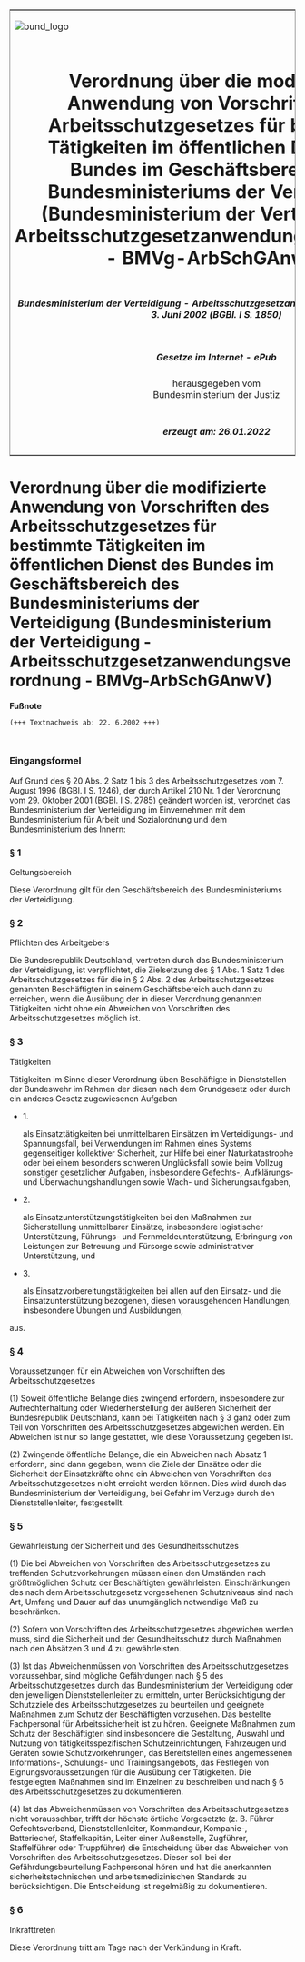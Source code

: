 <span id="DECKBLATT.html"></span>

<table border="0" frame="border" width="100%">

<tr valign="top">

<td align="left">

![bund\_logo](BfJ_2021_Web_de_de.gif)

</td>

<td align="right">

 

</td>

</tr>

<tr align="center" valign="middle">

<td colspan="2">

# Verordnung über die modifizierte Anwendung von Vorschriften des Arbeitsschutzgesetzes für bestimmte Tätigkeiten im öffentlichen Dienst des Bundes im Geschäftsbereich des Bundesministeriums der Verteidigung (Bundesministerium der Verteidigung - Arbeitsschutzgesetzanwendungsverordnung - BMVg-ArbSchGAnwV)

</td>

</tr>

<tr align="center" valign="middle">

<td colspan="2">

##### Bundesministerium der Verteidigung - Arbeitsschutzgesetzanwendungsverordnung vom 3. Juni 2002 (BGBl. I S. 1850)

</td>

</tr>

<tr align="center" valign="middle">

<td colspan="2">

  
  

##### Gesetze im Internet - ePub  
  
herausgegeben vom  
Bundesministerium der Justiz

</td>

</tr>

<tr align="center" valign="bottom">

<td colspan="2">

  
  

##### erzeugt am: 26.01.2022

</td>

</tr>

</table>

<span id="BJNR185000002.html"></span>

# Verordnung über die modifizierte Anwendung von Vorschriften des Arbeitsschutzgesetzes für bestimmte Tätigkeiten im öffentlichen Dienst des Bundes im Geschäftsbereich des Bundesministeriums der Verteidigung (Bundesministerium der Verteidigung - Arbeitsschutzgesetzanwendungsverordnung - BMVg-ArbSchGAnwV)

<div>

  
**Fußnote**

<div class="jnhtml">

<div>

<div class="jurAbsatz">

  

``` 
(+++ Textnachweis ab: 22. 6.2002 +++)

 
```

</div>

</div>

</div>

</div>

<span id="BJNR185000002BJNE000700000.html"></span>

### Eingangsformel  

<div>

<div class="jnhtml">

<div>

<div class="jurAbsatz">

Auf Grund des § 20 Abs. 2 Satz 1 bis 3 des Arbeitsschutzgesetzes vom 7.
August 1996 (BGBl. I S. 1246), der durch Artikel 210 Nr. 1 der
Verordnung vom 29. Oktober 2001 (BGBl. I S. 2785) geändert worden ist,
verordnet das Bundesministerium der Verteidigung im Einvernehmen mit dem
Bundesministerium für Arbeit und Sozialordnung und dem Bundesministerium
des Innern:

</div>

</div>

</div>

</div>

<span id="BJNR185000002BJNE000100000.html"></span>

### § 1  
Geltungsbereich

<div>

<div class="jnhtml">

<div>

<div class="jurAbsatz">

Diese Verordnung gilt für den Geschäftsbereich des Bundesministeriums
der Verteidigung.

</div>

</div>

</div>

</div>

<span id="BJNR185000002BJNE000200000.html"></span>

### § 2  
Pflichten des Arbeitgebers

<div>

<div class="jnhtml">

<div>

<div class="jurAbsatz">

Die Bundesrepublik Deutschland, vertreten durch das Bundesministerium
der Verteidigung, ist verpflichtet, die Zielsetzung des § 1 Abs. 1 Satz
1 des Arbeitsschutzgesetzes für die in § 2 Abs. 2 des
Arbeitsschutzgesetzes genannten Beschäftigten in seinem Geschäftsbereich
auch dann zu erreichen, wenn die Ausübung der in dieser Verordnung
genannten Tätigkeiten nicht ohne ein Abweichen von Vorschriften des
Arbeitsschutzgesetzes möglich ist.

</div>

</div>

</div>

</div>

<span id="BJNR185000002BJNE000300000.html"></span>

### § 3  
Tätigkeiten

<div>

<div class="jnhtml">

<div>

<div class="jurAbsatz">

Tätigkeiten im Sinne dieser Verordnung üben Beschäftigte in
Dienststellen der Bundeswehr im Rahmen der diesen nach dem Grundgesetz
oder durch ein anderes Gesetz zugewiesenen Aufgaben

  - 1\.
    
    <div style="">
    
    als Einsatztätigkeiten bei unmittelbaren Einsätzen im Verteidigungs-
    und Spannungsfall, bei Verwendungen im Rahmen eines Systems
    gegenseitiger kollektiver Sicherheit, zur Hilfe bei einer
    Naturkatastrophe oder bei einem besonders schweren Unglücksfall
    sowie beim Vollzug sonstiger gesetzlicher Aufgaben, insbesondere
    Gefechts-, Aufklärungs- und Überwachungshandlungen sowie Wach- und
    Sicherungsaufgaben,
    
    </div>

  - 2\.
    
    <div style="">
    
    als Einsatzunterstützungstätigkeiten bei den Maßnahmen zur
    Sicherstellung unmittelbarer Einsätze, insbesondere logistischer
    Unterstützung, Führungs- und Fernmeldeunterstützung, Erbringung von
    Leistungen zur Betreuung und Fürsorge sowie administrativer
    Unterstützung, und
    
    </div>

  - 3\.
    
    <div style="">
    
    als Einsatzvorbereitungstätigkeiten bei allen auf den Einsatz- und
    die Einsatzunterstützung bezogenen, diesen vorausgehenden
    Handlungen, insbesondere Übungen und Ausbildungen,
    
    </div>

aus.

</div>

</div>

</div>

</div>

<span id="BJNR185000002BJNE000400000.html"></span>

### § 4  
Voraussetzungen für ein Abweichen von Vorschriften des Arbeitsschutzgesetzes

<div>

<div class="jnhtml">

<div>

<div class="jurAbsatz">

(1) Soweit öffentliche Belange dies zwingend erfordern, insbesondere zur
Aufrechterhaltung oder Wiederherstellung der äußeren Sicherheit der
Bundesrepublik Deutschland, kann bei Tätigkeiten nach § 3 ganz oder zum
Teil von Vorschriften des Arbeitsschutzgesetzes abgewichen werden. Ein
Abweichen ist nur so lange gestattet, wie diese Voraussetzung gegeben
ist.

</div>

<div class="jurAbsatz">

(2) Zwingende öffentliche Belange, die ein Abweichen nach Absatz 1
erfordern, sind dann gegeben, wenn die Ziele der Einsätze oder die
Sicherheit der Einsatzkräfte ohne ein Abweichen von Vorschriften des
Arbeitsschutzgesetzes nicht erreicht werden können. Dies wird durch das
Bundesministerium der Verteidigung, bei Gefahr im Verzuge durch den
Dienststellenleiter, festgestellt.

</div>

</div>

</div>

</div>

<span id="BJNR185000002BJNE000500000.html"></span>

### § 5  
Gewährleistung der Sicherheit und des Gesundheitsschutzes

<div>

<div class="jnhtml">

<div>

<div class="jurAbsatz">

(1) Die bei Abweichen von Vorschriften des Arbeitsschutzgesetzes zu
treffenden Schutzvorkehrungen müssen einen den Umständen nach
größtmöglichen Schutz der Beschäftigten gewährleisten.
Einschränkungen des nach dem Arbeitsschutzgesetz vorgesehenen
Schutzniveaus sind nach Art, Umfang und Dauer auf das unumgänglich
notwendige Maß zu beschränken.

</div>

<div class="jurAbsatz">

(2) Sofern von Vorschriften des Arbeitsschutzgesetzes abgewichen werden
muss, sind die Sicherheit und der Gesundheitsschutz durch Maßnahmen nach
den Absätzen 3 und 4 zu gewährleisten.

</div>

<div class="jurAbsatz">

(3) Ist das Abweichenmüssen von Vorschriften des Arbeitsschutzgesetzes
voraussehbar, sind mögliche Gefährdungen nach § 5 des
Arbeitsschutzgesetzes durch das Bundesministerium der Verteidigung oder
den jeweiligen Dienststellenleiter zu ermitteln, unter Berücksichtigung
der Schutzziele des Arbeitsschutzgesetzes zu beurteilen und geeignete
Maßnahmen zum Schutz der Beschäftigten vorzusehen. Das bestellte
Fachpersonal für Arbeitssicherheit ist zu hören. Geeignete Maßnahmen zum
Schutz der Beschäftigten sind insbesondere die Gestaltung, Auswahl und
Nutzung von tätigkeitsspezifischen Schutzeinrichtungen, Fahrzeugen und
Geräten sowie Schutzvorkehrungen, das Bereitstellen eines angemessenen
Informations-, Schulungs- und Trainingsangebots, das Festlegen von
Eignungsvoraussetzungen für die Ausübung der Tätigkeiten. Die
festgelegten Maßnahmen sind im Einzelnen zu beschreiben und nach § 6 des
Arbeitsschutzgesetzes zu dokumentieren.

</div>

<div class="jurAbsatz">

(4) Ist das Abweichenmüssen von Vorschriften des Arbeitsschutzgesetzes
nicht voraussehbar, trifft der höchste örtliche Vorgesetzte (z. B.
Führer Gefechtsverband, Dienststellenleiter, Kommandeur, Kompanie-,
Batteriechef, Staffelkapitän, Leiter einer Außenstelle, Zugführer,
Staffelführer oder Truppführer) die Entscheidung über das Abweichen von
Vorschriften des Arbeitsschutzgesetzes. Dieser soll bei der
Gefährdungsbeurteilung Fachpersonal hören und hat die anerkannten
sicherheitstechnischen und arbeitsmedizinischen Standards zu
berücksichtigen. Die Entscheidung ist regelmäßig zu dokumentieren.

</div>

</div>

</div>

</div>

<span id="BJNR185000002BJNE000600000.html"></span>

### § 6  
Inkrafttreten

<div>

<div class="jnhtml">

<div>

<div class="jurAbsatz">

Diese Verordnung tritt am Tage nach der Verkündung in Kraft.

</div>

</div>

</div>

</div>
